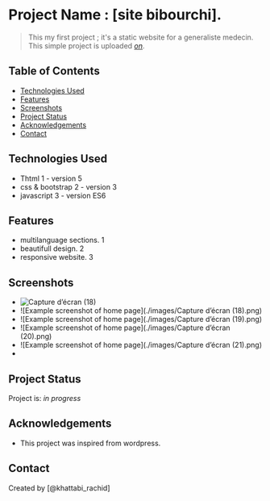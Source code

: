 # Project Name : [site bibourchi].
> This my first project ; it's a static website for a generaliste medecin.
> This simple project is uploaded [_on_](https://quiet-syrniki-229ddc.netlify.app/). <!-- If you have the project hosted somewhere, include the link here. -->

## Table of Contents
* [Technologies Used](#technologies-used)
* [Features](#features)
* [Screenshots](#screenshots)
* [Project Status](#project-status)
* [Acknowledgements](#acknowledgements)
* [Contact](#contact)
<!-- * [License](#license) -->


## Technologies Used
- Thtml 1 - version 5
- css & bootstrap 2 - version 3
- javascript 3 - version ES6



## Features

- multilanguage sections. 1
- beautifull design. 2
- responsive website. 3

## Screenshots
- ![Capture d’écran (18)](https://user-images.githubusercontent.com/110940496/201431542-ce5cd3a7-a1f7-4d15-ae97-60be30379072.png)
- ![Example screenshot of home page](./images/Capture d’écran (18).png)
- ![Example screenshot of home page](./images/Capture d’écran (19).png)
- ![Example screenshot of home page](./images/Capture d’écran (20).png)
- ![Example screenshot of home page](./images/Capture d’écran (21).png)
- <!-- If you have screenshots you'd like to share, include them here. -->


## Project Status
Project is: _in progress_

## Acknowledgements
- This project was inspired from wordpress.

## Contact
Created by [@khattabi_rachid]

